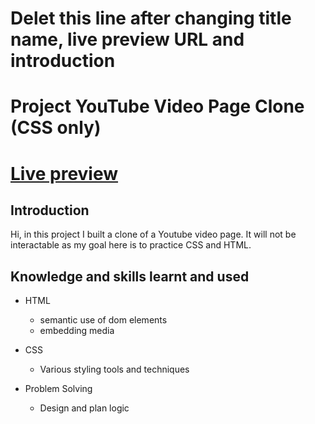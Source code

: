 # Delet this line after changing title name, live preview URL and introduction

# Project YouTube Video Page Clone (CSS only)

# [Live preview](https://lancedang64.github.io/project_youtube-css-clone/)

## Introduction

Hi, in this project I built a clone of a Youtube video page. It will not be interactable as my goal here is to practice CSS and HTML.

## Knowledge and skills learnt and used

- HTML

  - semantic use of dom elements
  - embedding media

- CSS
  - Various styling tools and techniques
- Problem Solving
  - Design and plan logic
